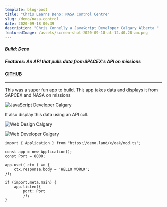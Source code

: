 ```yaml
---
template: blog-post
title: "Chris Learns Deno: NASA Control Centre"
slug: /deno/nasa-control
date: 2020-09-18 00:39
description: "Chris Connelly a JavaScript Developer Calgary Alberta "
featuredImage: /assets/screen-shot-2020-09-18-at-12.40.28-am.png
---
```

##### Build: Deno

##### Features: An API that pulls data from SPACEX's API on missions

#### [GITHUB](https://github.com/teamallnighter/chris-learns-deno/tree/master/nasa)

- - -

This was a super fun app to build. This app takes data and displays it from SAPCEX and NASA on missions

![JavaScript Developer Calgary](/assets/screen-shot-2020-09-18-at-12.40.28-am.png "The Mission Control Center")

It also display this data using an API call. 

![Web Design Calgary](/assets/screen-shot-2020-09-18-at-12.40.56-am.png "The Postman response ")



![Web Developer Calgary](/assets/screen-shot-2020-09-18-at-12.40.22-am.png "The Data on the browser")



```
import { Application } from "https://deno.land/x/oak/mod.ts";

const app = new Application();
const Port = 8000;

app.use(( ctx ) => {
    ctx.response.body = 'HELLO WORLD';
});

if (import.meta.main) {
    app.listen({
        port: Port
        });
}
```